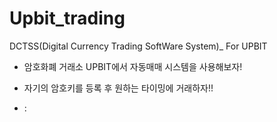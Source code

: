 # Upbit_trading
DCTSS(Digital Currency Trading SoftWare System)_ For UPBIT

+ 암호화폐 거래소 UPBIT에서 자동매매 시스템을 사용해보자!
+ 자기의 암호키를 등록 후 원하는 타이밍에 거래하자!!

+ :